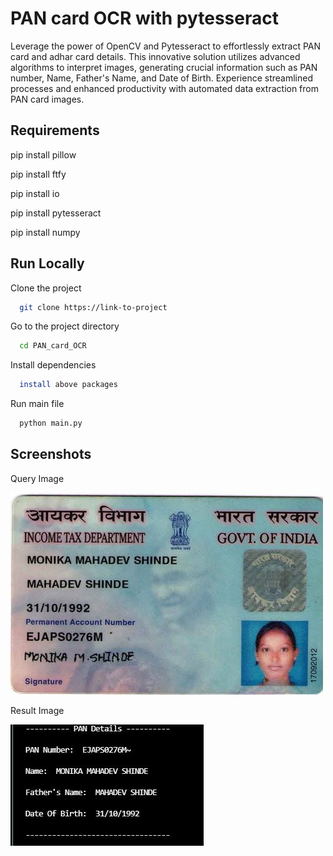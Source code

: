 
# PAN card OCR with pytesseract


Leverage the power of OpenCV and Pytesseract to effortlessly extract PAN card and adhar card details. This innovative solution utilizes advanced algorithms to interpret images, generating crucial information such as PAN number, Name, Father's Name, and Date of Birth. Experience streamlined processes and enhanced productivity with automated data extraction from PAN card images. 


## Requirements

pip install pillow

pip install ftfy

pip install io

pip install pytesseract

pip install numpy



  
## Run Locally

Clone the project

```bash
  git clone https://link-to-project
```

Go to the project directory

```bash
  cd PAN_card_OCR
```

Install dependencies

```bash
  install above packages
```

Run main file

```bash
  python main.py
```

  
## Screenshots
Query Image

![pic1](pan1.jpg)

Result Image

![pic2](result.JPG)


  
